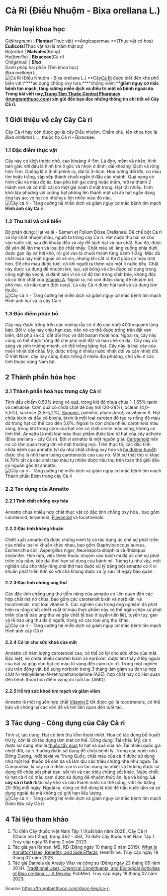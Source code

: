 # Cà Ri (Điều Nhuộm - Bixa orellana L.)

Phân loại khoa học  
---  
Giới(_regnum_) |  **Plantae**(Thực vật) **Angiospermae **(Thực vật có hoa) **Eudicots**(Thực vật hai lá mầm thật sự)  
Bộ(_ordo_) | **Malvales**(Bông)  
Họ(_familia_) | **Bixaceae**(Cà ri)  
Chi(_genus_) | **_Bixa_**  
Danh pháp hai phần (Tên khoa học)  
_Bixa orellana_ L.  
![Cà Ri \(Điều Nhuộm - Bixa orellana L.\)](https://trungtamthuoc.com/images/others/cay-ca-ri-1-8031.jpg)
**Cây[Cà Ri](https://trungtamthuoc.com/duoc-lieu/ca-ri "Cà Ri") được biết đến khá phổ biến với t****ác dụng chống oxy hóa,****chống viêm,****giảm nguy cơ mắc bệnh tim mạch, tăng cường miễn dịch và điều trị một số bệnh ngoài da. Trong bài viết này,[Trung Tâm Thuốc Central Pharmacy](https://trungtamthuoc.com/ "Trung Tâm Thuốc Central Pharmacy") ([trungtamthuoc.com](https://trungtamthuoc.com/ "trungtamthuoc.com")) xin gửi đến bạn đọc những thông tin chi tiết về Cây Cà ri.**
##  1 Giới thiệu về cây Cây Cà ri
Cây Cà ri hay còn được gọi là cây Điều nhuộm, Chầm phù, tên khoa học là _Bixa orellana_ L _._ , thuộc họ Cà ri - Bixaceae. 
### 1.1 Đặc điểm thực vật
Cây này có kích thước nhỏ, cao khoảng 4-5m. Lá đơn, mềm và nhẵn, hình tam giác với đầu lá hình tim ở gốc và nhọn ở đỉnh, dài khoảng 12cm và rộng hơn 7cm. Cuống lá ở đỉnh phình ra, dài từ 3-4cm. Hoa tương đối lớn, có màu tím hoặc trắng, sắp xếp thành chuỗi ngắn ở đầu các nhánh. Quả nang có hình cầu và màu đỏ tía, bao phủ bởi gai cứng hoặc mềm, mở ra thành 2 mảnh van và có mỗi cái có một giá noãn ở mặt trong. Hạt rất nhiều, hình khối lập phương với cuống hạt phồng lên thành một cái áo hạt ngắn dạng ống tay áo; vỏ hạt có những u lớn nhổn màu đỏ nâu.
![Cây cà ri - Tăng cường hệ miễn dịch và giảm nguy cơ mắc bệnh tim mạch](https://trungtamthuoc.com/images/item/cay-ca-ri-2\(1\).jpg)**Hình ảnh cây Cà ri**
### 1.2 Thu hái và chế biến
Bộ phận dùng: Hạt và lá - Semen et Folium Bixae Orellanae. 
Để chế bột Cà ri và lấy chất nhuộm màu, người ta trồng cây Cà ri. Hạt được thu hái và cho vào nước sôi, sau đó khuấy đều và rây để tách hạt và tạp chất. Sau đó, được để yên để lên men và loại bỏ chất nhầy. Chất màu sẽ lắng xuống phía dưới, được gạn lấy và hơi khô, rồi gói vào lá chuối thành từng bánh 1-2kg. Mặc dù chất màu này mặt ngoài có vẻ xỉn, nhưng khi cắt ra thì ở giữa có màu tươi hơn. Để cho màu được tươi, có khi người ta thêm vào một ít nước tiểu. Chất này được sử dụng để nhuộm len, lụa, sợi bông và còn được sử dụng trong công nghiệp vecni, xi đánh sàn vì nó có độ tan trong chất béo, không độc và có tính chất của [Vitamin A](https://trungtamthuoc.com/hoat-chat/retinol "Vitamin A"). Ngoài ra, nó còn được dùng để nhuộm bơ, phô mai, và nấu canh (bột cary). Lá cây Cà ri được hái tươi và sử dụng làm thuốc.
![Cây cà ri - Tăng cường hệ miễn dịch và giảm nguy cơ mắc bệnh tim mạch](https://trungtamthuoc.com/images/item/cay-ca-ri-3.jpg)Hình ảnh hạt và lá cây Cà ri
### 1.3 Đặc điểm phân bố
Cây này được trồng trên các nương rẫy cũ ở độ cao dưới 400m quanh làng bản. Bởi vì cây này chịu hạn cao, nên nó có thể được trồng trên đất ven biển, đất phù sa cổ, đất đồi trọc và đất bazan thoái hoá. Ngoài ra, cây này cũng có thể được trồng để che phủ mặt đất và hạn chế cỏ dại. Cây này ưa sáng và sinh trưởng nhanh, có thể trồng bằng hạt.
Cây này là loại cây của miền nhiệt đới châu Mỹ, được trồng ở nhiều nước nhiệt đới và cận nhiệt đới. Ở Việt Nam, cây này cũng được trồng ở nhiều địa phương, chủ yếu ở các tỉnh thuộc vùng Nam bộ.
##  2 Thành phần hóa học
### 2.1 Thành phần hoá học trong cây Cà ri
Tinh dầu chiếm 0,50% trong vỏ quả, trong khi đó nhựa chứa 1-1,65% tanin và cellulose. Cơm quả có chứa chất dễ bay hơi (20-28%), oclean (4,0-5,5%), sucrose (3,5-5,2%), [Saponin](https://trungtamthuoc.com/hoat-chat/saponin "Saponin"), palmitin, phytosterol, và vitamin A. Hạt chứa bixin và dầu có bixola, bixin là một loại caroten đỏ tạo ra nồng độ màu đỏ trong hạt có thể cao đến 5,0%. Ngoài ra còn chứa nhiều carotinoid màu vàng, trong khi trong cơm của hạt còn có chất orelin màu vàng, không có tinh thể.
Annatto là một loại màu thực phẩm được làm từ hạt của cây achiote (Bixa orellana - cây Cà ri). Bởi vì annatto là một nguồn giàu [Carotenoid](https://trungtamthuoc.com/hoat-chat/carotenoid "Carotenoid") nên nó có tầm quan trọng lớn về mặt thương mại. Trên thực tế, các đặc tính chữa bệnh của annatto (ví dụ như chất chống oxy hóa và [hạ đường huyết](https://trungtamthuoc.com/bai-viet/ha-glucose-mau "hạ đường huyết")) được cho là nhờ hàm lượng carotenoids cao của nó. Một sự thật thú vị khác là 70% tất cả các chất tạo màu tự nhiên được tiêu thụ trên toàn thế giới đều có nguồn gốc từ annatto.
![Cây cà ri - Tăng cường hệ miễn dịch và giảm nguy cơ mắc bệnh tim mạch](https://trungtamthuoc.com/images/item/cay-ca-ri-4.jpg)Thành phần Bixin trong cây Cà ri
### 2.2 Tác dụng của Annatto
#### 2.2.1 Tính chất chống oxy hóa
Annatto chứa nhiều hợp chất thực vật có đặc tính chống oxy hóa , bao gồm carotenoid, terpenoid, [Flavonoid](https://trungtamthuoc.com/hoat-chat/flavonoid "Flavonoid") và tocotrienols.
#### 2.2.2 Đặc tính kháng khuẩn
Chiết xuất annatto đã được chứng minh là có tác dụng ức chế sự phát triển của nhiều loại vi khuẩn khác nhau, bao gồm Staphylococcus aureus, Escherichia coli, Aspergillus niger, Neurospora sitophila và Rhizopus stolonifer. Hơn nữa, việc thêm thuốc nhuộm vào bánh mì đã ức chế sự phát triển của nấm, kéo dài thời hạn sử dụng của bánh mì. Tương tự như vậy, một nghiên cứu cho thấy rằng chả thịt heo được xử lý bằng bột annatto có ít vi khuẩn phát triển hơn so với chả không được xử lý sau 14 ngày bảo quản.
#### 2.2.3 Đặc tính chống ung thư
Các đặc tính chống ung thư tiềm năng của annatto có liên quan đến các hợp chất mà nó chứa, bao gồm các carotenoit bixin và norbixin, và tocotrienols, một loại vitamin E. Các nghiên cứu trong ống nghiệm đã phát hiện ra rằng chất chiết xuất từ ​​màu thực phẩm này có thể ngăn chặn sự phát triển của tế bào ung thư và gây chết tế bào ở tuyến tiền liệt, tuyến tụy, gan và tế bào ung thư da ở người, trong số các loại ung thư khác.
![Cây cà ri - Tăng cường hệ miễn dịch và giảm nguy cơ mắc bệnh tim mạch](https://trungtamthuoc.com/images/item/cay-ca-ri-5\(1\).jpg)Hình ảnh cây Cà ri
#### 2.2.4 Có lợi cho sức khoẻ của mắt
Annatto có hàm lượng carotenoid cao, có thể có lợi cho sức khỏe của mắt. Đặc biệt, nó chứa nhiều caroten bixin và norbixin, được tìm thấy ở lớp ngoài của hạt và giúp cho hạt có màu từ vàng đến cam rực rỡ.
Trong một nghiên cứu trên động vật, bổ sung norbixin trong 3 tháng làm giảm sự tích tụ hợp chất N-retinylidene-N-retinylethanolamine (A2E), hợp chất này có liên quan đến bệnh thoái hóa điểm vàng do tuổi tác (AMD).
#### 2.2.5 Hỗ trợ sức khoẻ tim mạch và giảm viêm
Annatto là một nguồn hợp chất [Vitamin E](https://trungtamthuoc.com/hoat-chat/vitamin-e "Vitamin E") tốt được gọi là tocotrienols, có thể bảo vệ chống lại các vấn đề về tim liên quan đến tuổi tác.
##  3 Tác dụng - Công dụng của Cây Cà ri
Tính vị, tác dụng: Hạt có tính thu liễm thoái nhiệt. Hoa có tác dụng bổ huyết trừ lỵ, còn lá có tác dụng làm mát cơ thể.
Công dụng: Tại châu Mỹ, cà ri được sử dụng như là [thuốc tẩy giun](https://trungtamthuoc.com/thuoc-tri-ki-sinh-trung "thuốc tẩy giun") từ hạt và quả của nó. Tại nhiều quốc gia nhiệt đới, cà ri thường được sử dụng để chữa bệnh lỵ. Trong các nước như Đông Dương, Inđônêxia và Trung Quốc, chất màu của cà ri được sử dụng như một loại thuốc để săn da và làm dịu các triệu chứng nhẹ như ngứa. Tại Campuchia, lá cây cà ri được coi là có tác dụng hạ nhiệt và thường được sử dụng để chữa sốt phát ban, sốt rét và các triệu chứng sốt khác. [Nước](https://trungtamthuoc.com/hoat-chat/nuoc "Nước") chiết từ hạt cà ri có màu cam được sử dụng để nhuộm thức ăn, lụa và bông. **Lá cây cà ri tươi** được sấy khô và nấu thành nước có thể uống, với liều lượng 20-30g mỗi ngày. Ngoài ra, cũng có thể dùng lá tươi để nấu nước tắm và sử dụng ngoài da mà không có giới hạn liều lượng.
![Cây cà ri - Tăng cường hệ miễn dịch và giảm nguy cơ mắc bệnh tim mạch](https://trungtamthuoc.com/images/item/cay-ca-ri-6.jpg)Dược liệu cây Cà ri
##  4 Tài liệu tham khảo
  1. Từ điển Cây thuốc Việt Nam Tập 1 (Xuất bản năm 2021). Cây Cà ri (Chùm hôi trắng), trang 462 - 463, Từ điển Cây thuốc Việt Nam Tập 1. Truy cập ngày 13 tháng 2 năm 2023.
  2. Tác giả yan Raman, MS, RD (Đăng ngày 10 tháng 9 năm 2019). [What Is Annatto? Uses, Benefits, and Side Effects](https://www.healthline.com/nutrition/annatto#benefits), Healthline. Truy cập ngày 18 tháng 02 năm 2023.
  3. Tác giả Daniela de Araújo Vilar và cộng sự (Đăng ngày 23 tháng 06 năm 2014). [Traditional Uses, Chemical Constituents, and Biological Activities of Bixa orellana L.: A Review](https://www.ncbi.nlm.nih.gov/pmc/articles/PMC4094728/), PubMed. Truy cập ngày 18 tháng 02 năm 2023. 




Source: https://trungtamthuoc.com/duoc-lieu/ca-ri